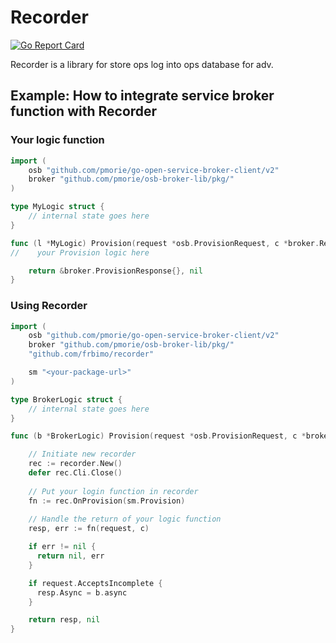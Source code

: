 # Recorder

[![Go Report Card](https://goreportcard.com/badge/github.com/frbimo/recorder)](https://goreportcard.com/report/github.com/frbimo/recorder)

Recorder is a library for store ops log into ops database for adv. 


## Example: How to integrate service broker function with Recorder

### Your logic function
```go
import (
    osb "github.com/pmorie/go-open-service-broker-client/v2"
    broker "github.com/pmorie/osb-broker-lib/pkg/"
)

type MyLogic struct {
    // internal state goes here
}

func (l *MyLogic) Provision(request *osb.ProvisionRequest, c *broker.RequestContext) (*broker.ProvisionResponse, error)  {
//    your Provision logic here

    return &broker.ProvisionResponse{}, nil
}
```

### Using Recorder
```go
import (
    osb "github.com/pmorie/go-open-service-broker-client/v2"
    broker "github.com/pmorie/osb-broker-lib/pkg/"
    "github.com/frbimo/recorder"

    sm "<your-package-url>"
)

type BrokerLogic struct {
    // internal state goes here
}

func (b *BrokerLogic) Provision(request *osb.ProvisionRequest, c *broker.RequestContext) (*broker.ProvisionResponse, error)  {

  	// Initiate new recorder
    rec := recorder.New()
    defer rec.Cli.Close()
    
    // Put your login function in recorder 
    fn := rec.OnProvision(sm.Provision)
    
    // Handle the return of your logic function
    resp, err := fn(request, c)

    if err != nil {
      return nil, err
    }

    if request.AcceptsIncomplete {
      resp.Async = b.async
    }

    return resp, nil
}
```